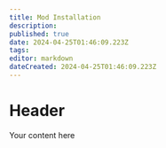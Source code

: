 ```yaml
---
title: Mod Installation
description: 
published: true
date: 2024-04-25T01:46:09.223Z
tags: 
editor: markdown
dateCreated: 2024-04-25T01:46:09.223Z
---
```


# Header
Your content here